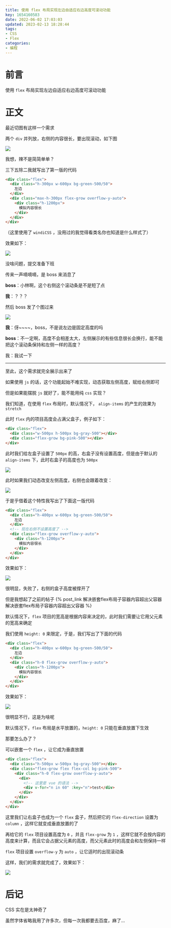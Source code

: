 ```yaml
---
title: 使用 flex 布局实现左边自适应右边高度可滚动功能
key: 1654160583date: 2022-06-02 17:03:03
updated: 2023-02-13 18:28:44
tags:
- CSS
- Flex
categories:
- 编程
---
```



# 前言

使用 `flex` 布局实现左边自适应右边高度可滚动功能

<!-- more -->

# 正文

最近切图有这样一个需求

两个 `div` 并列放，右侧的内容很长，要出现滚动，如下图

![](https://fastly.jsdelivr.net/gh/Dedicatus546/image@main/2022/06/02/202206021712623.avif)

我想，辣不是简简单单？

三下五除二我就写出了第一版的代码

```html
<div class="flex">
  <div class="h-300px w-600px bg-green-500/50">
    左边
  </div>
  <div class="max-h-300px flex-grow overflow-y-auto">
    <div class="h-1200px">
      模拟内容很长
    </div>
  </div>
</div>
```

（这里使用了 `windiCSS` ，没用过的我觉得看类名你也知道是什么样式了）

效果如下：

![](https://fastly.jsdelivr.net/gh/Dedicatus546/image@main/2022/06/02/202206021729233.avif)

没啥问题，提交准备下班

传来一声嘀嘀嘀，是 boss 来消息了

**boss**：小林啊，这个右侧这个滚动条是不是短了点

**我**：？？？

然后 boss 发了个图过来

![](https://fastly.jsdelivr.net/gh/Dedicatus546/image@main/2022/06/02/202206021731569.avif)

**我**：伢~~~~，boss，不是说左边是固定高度的吗

**boss**：不一定啊，高度不会相差太大，左侧展示的有些信息很长会换行，能不能把这个滚动条保持和左侧一样的高度？

我：我试一下

---

至此，这个需求就完全展示出来了

如果使用 `js` 的话，这个功能起始不难实现，动态获取左侧高度，赋给右侧即可

但是如果能摆脱 `js` 就好了，能不能用纯 `css` 实现？

我们知道，在使用 `flex` 布局时，默认情况下， `align-items` 的产生的效果为 `stretch`

此时 `flex` 内的项目高度会占满父盒子，例子如下：

```html
<div class="flex">
  <div class="w-500px h-500px bg-gray-500"></div>
  <div class="flex-grow bg-pink-500"></div>
</div>
```

此时我们给左盒子设置了 `500px` 的高，右盒子没有设置高度，但是由于默认的 `align-items` 下，此时右盒子的高度也为 `500px`

![](https://fastly.jsdelivr.net/gh/Dedicatus546/image@main/2022/06/02/202206021750729.avif)

此时如果我们动态改变左侧高度，右侧也会跟着改变：

![](https://fastly.jsdelivr.net/gh/Dedicatus546/image@main/2022/06/02/202206021753387.gif)

于是乎借着这个特性我写出了下面这一版代码

```html
<div class="flex">
  <div class="h-400px w-600px bg-green-500/50">
    左边
  </div>
  <!-- 现在右侧不设置高度了 -->
  <div class="flex-grow overflow-y-auto">
    <div class="h-1200px">
      模拟内容很长
    </div>
  </div>
</div>
```

效果如下：

![](https://fastly.jsdelivr.net/gh/Dedicatus546/image@main/2022/06/02/202206021738144.avif)

很明显，失败了，右侧的盒子高度被撑开了

但是我想起了之前的帖子 {% post_link 解决嵌套flex布局子容器内容超出父容器 解决嵌套flex布局子容器内容超出父容器 %}

默认情况下，`flex` 项目的宽高是根据内容来决定的，此时我们需要让它用父元素的宽高来确定

我们使用 `height: 0` 来限定，于是，我们写出了下面的代码

```html
<div class="flex">
  <div class="h-400px w-600px bg-green-500/50">
    左边
  </div>
  <div class="h-0 flex-grow overflow-y-auto">
    <div class="h-1200px">
      模拟内容很长
    </div>
  </div>
</div>
```

效果如下：

![](https://fastly.jsdelivr.net/gh/Dedicatus546/image@main/2022/06/02/202206021805121.avif)

很明显不行，这是为啥呢

默认情况下，`flex` 布局是水平放置的，`height: 0` 只能在垂直放置下生效

那要怎么办了？

可以嵌套一个 `flex` ，让它成为垂直放置

```html
<div class="flex">
  <div class="h-500px w-500px bg-gray-500"></div>
  <div class="flex-grow flex flex-col bg-pink-500">
    <div class="h-0 flex-grow overflow-y-auto">
      <div>
        <!-- 这里是 vue 的语法 -->
        <div v-for="n in 60" :key="n">test</div>
      </div>
    </div>
  </div>
</div>
```

这里我们让右盒子也成为一个 `flex` 盒子，然后把它的 `flex-direction` 设置为 `column` ，这样它就变成垂直放置的了

再给它的 `flex` 项目设置高度为 `0` ，并且 `flex-grow` 为 `1` ，这样它就不会按内容的高度来计算，而且它会占据父元素的高度，而父元素此时的高度会和左侧保持一样

`flex` 项目设置 `overflow-y` 为 `auto` ，让它适时的出现滚动条

这样，我们的需求就完成了，效果如下：

![](https://fastly.jsdelivr.net/gh/Dedicatus546/image@main/2022/06/02/202206021817918.gif)

# 后记

CSS 实在是太神奇了

虽然字体省略我用了许多次，但每一次我都要去百度，麻了...